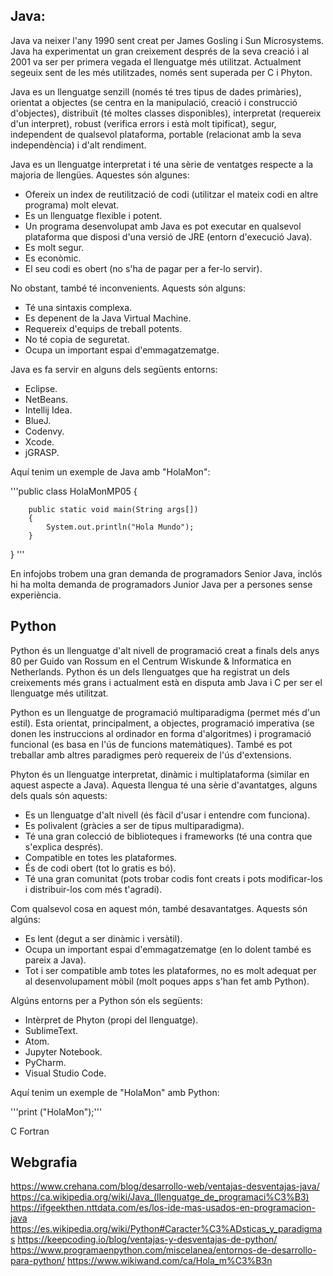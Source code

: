 ## Java:

Java va neixer l'any 1990 sent creat per James Gosling i Sun Microsystems. Java ha experimentat un gran creixement després de la seva creació i al 2001
va ser per primera vegada el llenguatge més utilitzat. Actualment segeuix sent de les més utilitzades, només sent superada per C i Phyton.

Java es un llenguatge senzill (només té tres tipus de dades primàries), orientat a objectes (se centra en la manipulació, creació i construcció
d'objectes), distribuït (té moltes classes disponibles), interpretat (requereix d'un interpret), robust (verifica errors i està molt tipificat), segur,
independent de qualsevol plataforma, portable (relacionat amb la seva independència) i d'alt rendiment.

Java es un llenguatge interpretat i té una sèrie de ventatges respecte a la majoria de llengües. Aquestes són algunes:

- Ofereix un index de reutilització de codi (utilitzar el mateix codi en altre programa) molt elevat.
- Es un llenguatge flexible i potent.
- Un programa desenvolupat amb Java es pot executar en qualsevol plataforma que disposi d'una versió de JRE (entorn d'execució Java).
- Es molt segur.
- Es econòmic.
- El seu codi es obert (no s'ha de pagar per a fer-lo servir).

No obstant, també té inconvenients. Aquests són alguns:

- Té una sintaxis complexa.
- Es depenent de la Java Virtual Machine.
- Requereix d'equips de treball potents.
- No té copia de seguretat.
- Ocupa un important espai d'emmagatzematge.

Java es fa servir en alguns dels següents entorns:

- Eclipse.
- NetBeans.
- Intellij Idea.
- BlueJ.
- Codenvy.
- Xcode.
- jGRASP.

Aquí tenim un exemple de Java amb "HolaMon":

'''public class HolaMonMP05 {

        public static void main(String args[])
        {
            System.out.println("Hola Mundo");
        }
}
'''

En infojobs trobem una gran demanda de programadors Senior Java, inclós hi ha molta demanda de programadors Junior Java per a persones sense experiència.
## Python

Python és un llenguatge d'alt nivell de programació creat a finals dels anys 80 per Guido van Rossum en el Centrum Wiskunde & Informatica en Netherlands. Python és un dels llenguatges que ha registrat un dels creixements més grans i actualment està en disputa amb Java i C per ser el llenguatge més utilitzat.

Python es un llenguatge de programació multiparadigma (permet més d'un estil). Esta orientat, principalment, a objectes, programació imperativa (se donen les instruccions al ordinador en forma d'algoritmes) i programació funcional (es basa en l'ús de funcions matemàtiques). També es pot treballar amb altres paradigmes però requereix de l'ús d'extensions. 

Phyton és un llenguatge interpretat, dinàmic i multiplataforma (similar en aquest aspecte a Java). Aquesta llengua té una sèrie d'avantatges, alguns dels quals són aquests:

- Es un llenguatge d'alt nivell (és fàcil d'usar i entendre com funciona).
- Es polivalent (gràcies a ser de tipus multiparadigma).
- Té una gran colecció de biblioteques i frameworks (té una contra que s'explica després).
- Compatible en totes les plataformes.
- És de codi obert (tot lo gratis es bó).
- Té una gran comunitat (pots trobar codis font creats i pots modificar-los i distribuir-los com més t'agradi).

Com qualsevol cosa en aquest món, també desavantatges. Aquests són algúns:

- Es lent (degut a ser dinàmic i versàtil).
- Ocupa un important espai d'emmagatzematge (en lo dolent també es pareix a Java).
- Tot i ser compatible amb totes les plataformes, no es molt adequat per al desenvolupament mòbil (molt poques apps s'han fet amb Python).

Algúns entorns per a Python són els següents:

- Intèrpret de Phyton (propi del llenguatge).
- SublimeText.
- Atom.
- Jupyter Notebook.
- PyCharm.
- Visual Studio Code.

Aquí tenim un exemple de "HolaMon" amb Python:

'''print ("HolaMon");'''

C
Fortran

## Webgrafia
https://www.crehana.com/blog/desarrollo-web/ventajas-desventajas-java/
https://ca.wikipedia.org/wiki/Java_(llenguatge_de_programaci%C3%B3)
https://ifgeekthen.nttdata.com/es/los-ide-mas-usados-en-programacion-java
https://es.wikipedia.org/wiki/Python#Caracter%C3%ADsticas_y_paradigmas
https://keepcoding.io/blog/ventajas-y-desventajas-de-python/
https://www.programaenpython.com/miscelanea/entornos-de-desarrollo-para-python/
https://www.wikiwand.com/ca/Hola_m%C3%B3n
